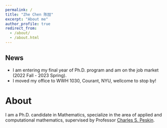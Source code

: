 ```yaml
---
permalink: /
title: "Zhe Chen 陈喆"
excerpt: "About me"
author_profile: true
redirect_from: 
  - /about/
  - /about.html
---
```


## News 

* I am entering my final year of Ph.D. program and am on the job market (2022 Fall - 2023 Spring).
* I moved my office to WWH 1030, Courant, NYU, wellcome to stop by!

About
=====
I am a Ph.D. candidate in Mathematics, specialize in the area of applied and computational mathematics, supervised by Professor [Charles S. Peskin](https://www.math.nyu.edu/~peskin/). 